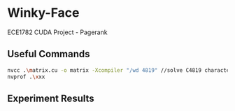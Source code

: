 # Winky-Face
ECE1782 CUDA Project - Pagerank



## Useful Commands

```bash
nvcc .\matrix.cu -o matrix -Xcompiler "/wd 4819" //solve C4819 characters warning 
nvprof .\xxx
```



## Experiment Results


